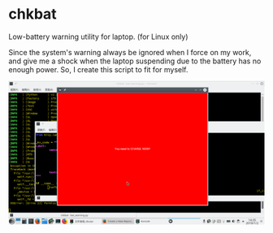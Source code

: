# chkbat
Low-battery warning utility for laptop. (for Linux only)

Since the system's warning always be ignored when I force on my work, and give me a shock when the laptop suspending due to the battery has no enough power. So, I create this script to fit for myself. 

![image](https://github.com/ccwTMS/chkbat/blob/master/chkbat_demo.png)
